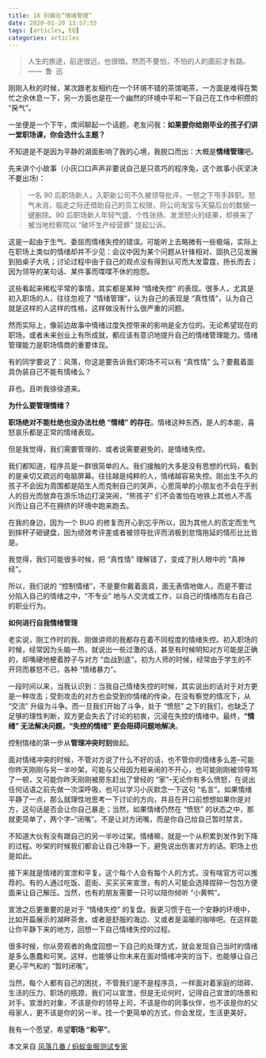 ```yaml
---
title: 18 别输在“情绪管理”
date: 2020-01-20 13:57:55
tags: [articles, EQ]
categories: articles
---
```


>人生的旅途，前途很远，也很暗。然而不要怕，不怕的人的面前才有路。
—— 鲁 迅

刚刚入秋的时候，某次跟老友相约在一个环境不错的茶馆喝茶，一方面是难得在繁忙之余休息一下，另一方面也是在一个幽然的环境中平和一下自己在工作中积攒的 “戾气”。

一坐便是一个下午，席间聊起一个话题，老友问我：**如果要你给刚毕业的孩子们讲一堂职场课，你会选什么主题？**

不知道是不是因为平静的湖面影响了我的心境，我脱口而出：大概是**情绪管理**吧。

先来讲个小故事（小灰口口声声非要说自己是只乖巧的程序兔，这个故事小灰坚决不要出场)：

>一名 90 后职场新人，入职新公司不久被领导批评，一怒之下甩手辞职。怒气未消，临走之际还借助自己的员工权限，将公司淘宝与天猫后台的数据一键删除。90 后职场新人年轻气盛、个性张扬、发泄怒火的结果，却换来了被当地检察院以 “破坏生产经营罪” 提起公诉。

这是一起由于生气、委屈而情绪失控的错误。可能听上去略微有一些极端，实际上在职场上类似的情绪却并不少见：会议中因为某个问题从针锋相对、固执己见发展到拍桌子大吼；讨论过程中由于自己的观点没有得到认可而大发雷霆，扬长而去；因为领导的某句话、某件事而喋喋不休的抱怨。

这些看起来稀松平常的事情，其实都是某种 “情绪失控” 的表现。很多人，尤其是初入职场的人，往往忽视了 “情绪管理”，认为自己的表现是 “真性情”，认为自己就是这样的人这样的性格，这样做没有什么很严重的问题。

然而实际上，像前边故事中情绪过度失控带来的影响是全方位的。无论希望现在的职场，或者未来创业上有所成就，都应该有意识地提升自己的情绪管理能力。情绪管理能力是职场情商的重要体现。

有的同学要说了：风落，你这是要告诉我们职场不可以有 “真性情” 么？要戴着面具伪装自己不能有情绪么？

非也。且听我徐徐道来。

**为什么要管理情绪？**

**职场绝对不能杜绝也没办法杜绝 “情绪” 的存在**。情绪这种东西，是人的本能，喜怒哀乐都是正常的情绪表现。

但是我觉得，我们需要管理的、或者说需要避免的，是情绪失控。

我们都知道，程序员是一群很简单的人。我们接触的大多是没有思想的代码，看到的是亲切又疏远的电脑屏幕。往往越是纯粹的人，情绪越容易失控。刚出生不久的孩子不会因为周围都是陌生人而克制自己的哭声，心思简单的小朋友也不会在乎别人的目光而放弃在游乐场边打滚哭闹，“熊孩子” 们不会害怕在地铁上其他人不高兴而让自己不在拥挤的环境中跑来跑去。

在我的身边，因为一个 BUG 的修复而开心到忘乎所以，因为其他人的否定而生气到摔杯子砸键盘，因为绩效考评差或者被领导批评而消极到怠惰拖延的情形比比皆是。

我觉得，我们可能很多时候，把 “真性情” 理解错了，变成了别人眼中的 “真神经”。

所以，我们说的 “控制情绪”，不是要你戴着面具，面无表情地做人，而是不要过分陷入自己的情绪之中，“不专业” 地与人交流或工作，以自己的情绪而左右自己的职业行为。

**如何进行自我情绪管理**

老实说，刚工作时的我、刚做讲师的我都存在着不同程度的情绪失控。初入职场的时候，经常因为头脑一热，就说出一些过激的话，甚至有时候明知对方可能是正确的，却嘴硬地梗着脖子与对方 “血战到底”。初为人师的时候，经常由于学生的不开窍而暴怒不已，各种 “情绪暴力”。

一段时间以来，当我认识到：当我自己情绪失控的时候，其实说出的话对于对方更是一种攻击；受到攻击的对方也会受到你情绪的传染，在没有察觉的情况下，从 “交流” 升级为斗争。而一旦我们开始了斗争，处于 “愤怒” 之下的我们，也缺乏了足够的理性判断，双方更会失去了讨论的初衷，沉浸在失控的情绪中。最终，**“情绪” 无法解决问题，“失控的情绪” 更会阻碍问题地解决**。

控制情绪的第一步从**管理冲突时刻**做起。

面对情绪冲突的时候，不管对方说了什么不好的话，也不管你的情绪多么差–可能你昨天刚刚与另一半吵架，可能与父母因为相亲闹的不开心，也可能刚刚被领导骂了一顿，又可能你昨天刚刚被房东赶出了曾经的 “家”–无论你有多么愤怒，在说出任何话语之前先做一次深呼吸，也可以学习小灰默念一下这句 “名言”。如果情绪平静了一点，那么就理性地思考一下讨论的方向，并且在开口前想想如果你是对方，这句话是否会让你自己暴走；当然，如果情绪仍然在 “愤怒” 的状态之中，那就更简单了，两个字–“闭嘴”。不是让对方闭嘴，而是你自己给自己暂时禁言。

不知道大伙有没有跟自己的另一半吵过架。情绪嘛，就是一个从积累到发作到下降的过程。吵架的时候我们都会让自己冷静一下，避免说出伤害对方的话。职场上也是如此。

接下来就是情绪的宣泄和平复。这个每个人会有每个人的方式，没有啥官方可以推荐的。有的人通过吃饭、逛街、买买买来宣泄，有的人可能会选择捏碎一包包方便面来让自己解压。当然，也有的朋友需要一只可以陪你倾听 “小黄鸭”。

宣泄之后更重要的是对于 “情绪失控” 的复盘。我更习惯于在一个安静的环境中，比如开篇展示的湖畔茶舍，或者是舒服的海边、又或者是温暖的咖啡吧。在这样能让你平静下来的地方，回想一下自己情绪失控的过程。

很多时候，你从旁观者的角度回想一下自己的处理方式，就会发现自己当时的情绪是多么愚蠢和可笑。这样，也能够让你未来在面对情绪冲突的当下，也能够让自己更心平气和的 “暂时闭嘴”。

当然，每个人都有自己的困扰，不管我们是不是程序员，一样面对着家庭的琐碎、生活的压力、职场的瓶颈，我们可以宣泄，但是无论何时，记得自己宣泄的场景和对手。宣泄的对象，不该是你的领导上司，不该是你的同事伙伴，也不该是你的父母家人，更不该是你的另一半。找一个更简单的方式，你会发现，生活更美好。

我有一个愿望，希望**职场 “和平”**。


本文来自 [ 风落几番 / 蚂蚁金服测试专家](http://www.imooc.com/read/62)
